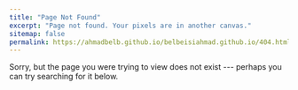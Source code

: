 ```yaml
---
title: "Page Not Found"
excerpt: "Page not found. Your pixels are in another canvas."
sitemap: false
permalink: https://ahmadbelb.github.io/belbeisiahmad.github.io/404.html
---
```


Sorry, but the page you were trying to view does not exist --- perhaps you can try searching for it below.

<script type="text/javascript">
  var GOOG_FIXURL_LANG = 'en';
  var GOOG_FIXURL_SITE = '{{ site.url }}'
</script>
<script type="text/javascript"
  src="//linkhelp.clients.google.com/tbproxy/lh/wm/fixurl.js">
</script>
